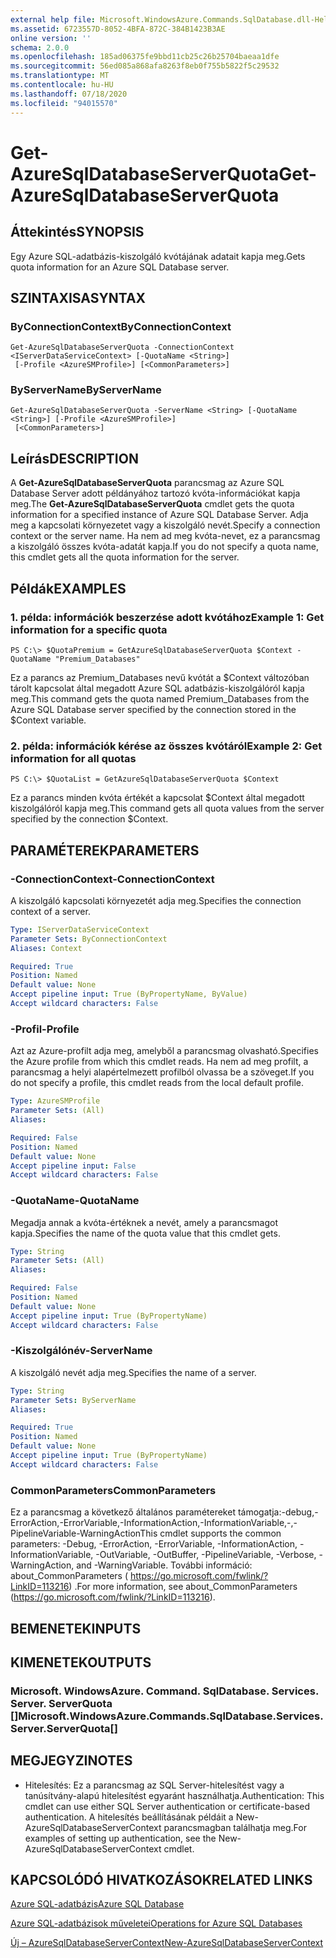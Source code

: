 ```yaml
---
external help file: Microsoft.WindowsAzure.Commands.SqlDatabase.dll-Help.xml
ms.assetid: 6723557D-8052-4BFA-872C-384B1423B3AE
online version: ''
schema: 2.0.0
ms.openlocfilehash: 185ad06375fe9bbd11cb25c26b25704baeaa1dfe
ms.sourcegitcommit: 56ed085a868afa8263f8eb0f755b5822f5c29532
ms.translationtype: MT
ms.contentlocale: hu-HU
ms.lasthandoff: 07/18/2020
ms.locfileid: "94015570"
---
```

# <span data-ttu-id="caaa5-101">Get-AzureSqlDatabaseServerQuota</span><span class="sxs-lookup"><span data-stu-id="caaa5-101">Get-AzureSqlDatabaseServerQuota</span></span>

## <span data-ttu-id="caaa5-102">Áttekintés</span><span class="sxs-lookup"><span data-stu-id="caaa5-102">SYNOPSIS</span></span>
<span data-ttu-id="caaa5-103">Egy Azure SQL-adatbázis-kiszolgáló kvótájának adatait kapja meg.</span><span class="sxs-lookup"><span data-stu-id="caaa5-103">Gets quota information for an Azure SQL Database server.</span></span>

## <span data-ttu-id="caaa5-104">SZINTAXISA</span><span class="sxs-lookup"><span data-stu-id="caaa5-104">SYNTAX</span></span>

### <span data-ttu-id="caaa5-105">ByConnectionContext</span><span class="sxs-lookup"><span data-stu-id="caaa5-105">ByConnectionContext</span></span>
```
Get-AzureSqlDatabaseServerQuota -ConnectionContext <IServerDataServiceContext> [-QuotaName <String>]
 [-Profile <AzureSMProfile>] [<CommonParameters>]
```

### <span data-ttu-id="caaa5-106">ByServerName</span><span class="sxs-lookup"><span data-stu-id="caaa5-106">ByServerName</span></span>
```
Get-AzureSqlDatabaseServerQuota -ServerName <String> [-QuotaName <String>] [-Profile <AzureSMProfile>]
 [<CommonParameters>]
```

## <span data-ttu-id="caaa5-107">Leírás</span><span class="sxs-lookup"><span data-stu-id="caaa5-107">DESCRIPTION</span></span>
<span data-ttu-id="caaa5-108">A **Get-AzureSqlDatabaseServerQuota** parancsmag az Azure SQL Database Server adott példányához tartozó kvóta-információkat kapja meg.</span><span class="sxs-lookup"><span data-stu-id="caaa5-108">The **Get-AzureSqlDatabaseServerQuota** cmdlet gets the quota information for a specified instance of Azure SQL Database Server.</span></span>
<span data-ttu-id="caaa5-109">Adja meg a kapcsolati környezetet vagy a kiszolgáló nevét.</span><span class="sxs-lookup"><span data-stu-id="caaa5-109">Specify a connection context or the server name.</span></span>
<span data-ttu-id="caaa5-110">Ha nem ad meg kvóta-nevet, ez a parancsmag a kiszolgáló összes kvóta-adatát kapja.</span><span class="sxs-lookup"><span data-stu-id="caaa5-110">If you do not specify a quota name, this cmdlet gets all the quota information for the server.</span></span>

## <span data-ttu-id="caaa5-111">Példák</span><span class="sxs-lookup"><span data-stu-id="caaa5-111">EXAMPLES</span></span>

### <span data-ttu-id="caaa5-112">1. példa: információk beszerzése adott kvótához</span><span class="sxs-lookup"><span data-stu-id="caaa5-112">Example 1: Get information for a specific quota</span></span>
```
PS C:\> $QuotaPremium = GetAzureSqlDatabaseServerQuota $Context -QuotaName "Premium_Databases"
```

<span data-ttu-id="caaa5-113">Ez a parancs az Premium_Databases nevű kvótát a $Context változóban tárolt kapcsolat által megadott Azure SQL adatbázis-kiszolgálóról kapja meg.</span><span class="sxs-lookup"><span data-stu-id="caaa5-113">This command gets the quota named Premium_Databases from the Azure SQL Database server specified by the connection stored in the $Context variable.</span></span>

### <span data-ttu-id="caaa5-114">2. példa: információk kérése az összes kvótáról</span><span class="sxs-lookup"><span data-stu-id="caaa5-114">Example 2: Get information for all quotas</span></span>
```
PS C:\> $QuotaList = GetAzureSqlDatabaseServerQuota $Context
```

<span data-ttu-id="caaa5-115">Ez a parancs minden kvóta értékét a kapcsolat $Context által megadott kiszolgálóról kapja meg.</span><span class="sxs-lookup"><span data-stu-id="caaa5-115">This command gets all quota values from the server specified by the connection $Context.</span></span>

## <span data-ttu-id="caaa5-116">PARAMÉTEREK</span><span class="sxs-lookup"><span data-stu-id="caaa5-116">PARAMETERS</span></span>

### <span data-ttu-id="caaa5-117">-ConnectionContext</span><span class="sxs-lookup"><span data-stu-id="caaa5-117">-ConnectionContext</span></span>
<span data-ttu-id="caaa5-118">A kiszolgáló kapcsolati környezetét adja meg.</span><span class="sxs-lookup"><span data-stu-id="caaa5-118">Specifies the connection context of a server.</span></span>

```yaml
Type: IServerDataServiceContext
Parameter Sets: ByConnectionContext
Aliases: Context

Required: True
Position: Named
Default value: None
Accept pipeline input: True (ByPropertyName, ByValue)
Accept wildcard characters: False
```

### <span data-ttu-id="caaa5-119">-Profil</span><span class="sxs-lookup"><span data-stu-id="caaa5-119">-Profile</span></span>
<span data-ttu-id="caaa5-120">Azt az Azure-profilt adja meg, amelyből a parancsmag olvasható.</span><span class="sxs-lookup"><span data-stu-id="caaa5-120">Specifies the Azure profile from which this cmdlet reads.</span></span>
<span data-ttu-id="caaa5-121">Ha nem ad meg profilt, a parancsmag a helyi alapértelmezett profilból olvassa be a szöveget.</span><span class="sxs-lookup"><span data-stu-id="caaa5-121">If you do not specify a profile, this cmdlet reads from the local default profile.</span></span>

```yaml
Type: AzureSMProfile
Parameter Sets: (All)
Aliases: 

Required: False
Position: Named
Default value: None
Accept pipeline input: False
Accept wildcard characters: False
```

### <span data-ttu-id="caaa5-122">-QuotaName</span><span class="sxs-lookup"><span data-stu-id="caaa5-122">-QuotaName</span></span>
<span data-ttu-id="caaa5-123">Megadja annak a kvóta-értéknek a nevét, amely a parancsmagot kapja.</span><span class="sxs-lookup"><span data-stu-id="caaa5-123">Specifies the name of the quota value that this cmdlet gets.</span></span>

```yaml
Type: String
Parameter Sets: (All)
Aliases: 

Required: False
Position: Named
Default value: None
Accept pipeline input: True (ByPropertyName)
Accept wildcard characters: False
```

### <span data-ttu-id="caaa5-124">-Kiszolgálónév</span><span class="sxs-lookup"><span data-stu-id="caaa5-124">-ServerName</span></span>
<span data-ttu-id="caaa5-125">A kiszolgáló nevét adja meg.</span><span class="sxs-lookup"><span data-stu-id="caaa5-125">Specifies the name of a server.</span></span>

```yaml
Type: String
Parameter Sets: ByServerName
Aliases: 

Required: True
Position: Named
Default value: None
Accept pipeline input: True (ByPropertyName)
Accept wildcard characters: False
```

### <span data-ttu-id="caaa5-126">CommonParameters</span><span class="sxs-lookup"><span data-stu-id="caaa5-126">CommonParameters</span></span>
<span data-ttu-id="caaa5-127">Ez a parancsmag a következő általános paramétereket támogatja:-debug,-ErrorAction,-ErrorVariable,-InformationAction,-InformationVariable,-,-PipelineVariable-WarningAction</span><span class="sxs-lookup"><span data-stu-id="caaa5-127">This cmdlet supports the common parameters: -Debug, -ErrorAction, -ErrorVariable, -InformationAction, -InformationVariable, -OutVariable, -OutBuffer, -PipelineVariable, -Verbose, -WarningAction, and -WarningVariable.</span></span> <span data-ttu-id="caaa5-128">További információ: about_CommonParameters ( https://go.microsoft.com/fwlink/?LinkID=113216) .</span><span class="sxs-lookup"><span data-stu-id="caaa5-128">For more information, see about_CommonParameters (https://go.microsoft.com/fwlink/?LinkID=113216).</span></span>

## <span data-ttu-id="caaa5-129">BEMENETEK</span><span class="sxs-lookup"><span data-stu-id="caaa5-129">INPUTS</span></span>

## <span data-ttu-id="caaa5-130">KIMENETEK</span><span class="sxs-lookup"><span data-stu-id="caaa5-130">OUTPUTS</span></span>

### <span data-ttu-id="caaa5-131">Microsoft. WindowsAzure. Command. SqlDatabase. Services. Server. ServerQuota []</span><span class="sxs-lookup"><span data-stu-id="caaa5-131">Microsoft.WindowsAzure.Commands.SqlDatabase.Services.Server.ServerQuota[]</span></span>

## <span data-ttu-id="caaa5-132">MEGJEGYZI</span><span class="sxs-lookup"><span data-stu-id="caaa5-132">NOTES</span></span>
* <span data-ttu-id="caaa5-133">Hitelesítés: Ez a parancsmag az SQL Server-hitelesítést vagy a tanúsítvány-alapú hitelesítést egyaránt használhatja.</span><span class="sxs-lookup"><span data-stu-id="caaa5-133">Authentication: This cmdlet can use either SQL Server authentication or certificate-based authentication.</span></span> <span data-ttu-id="caaa5-134">A hitelesítés beállításának példáit a New-AzureSqlDatabaseServerContext parancsmagban találhatja meg.</span><span class="sxs-lookup"><span data-stu-id="caaa5-134">For examples of setting up authentication, see the New-AzureSqlDatabaseServerContext cmdlet.</span></span>

## <span data-ttu-id="caaa5-135">KAPCSOLÓDÓ HIVATKOZÁSOK</span><span class="sxs-lookup"><span data-stu-id="caaa5-135">RELATED LINKS</span></span>

[<span data-ttu-id="caaa5-136">Azure SQL-adatbázis</span><span class="sxs-lookup"><span data-stu-id="caaa5-136">Azure SQL Database</span></span>](https://azure.microsoft.com/en-us/services/sql-database/)

[<span data-ttu-id="caaa5-137">Azure SQL-adatbázisok műveletei</span><span class="sxs-lookup"><span data-stu-id="caaa5-137">Operations for Azure SQL Databases</span></span>](https://msdn.microsoft.com/en-us/library/azure/dn505719.aspx)

[<span data-ttu-id="caaa5-138">Új – AzureSqlDatabaseServerContext</span><span class="sxs-lookup"><span data-stu-id="caaa5-138">New-AzureSqlDatabaseServerContext</span></span>](./New-AzureSqlDatabaseServerContext.md)



